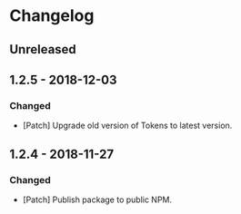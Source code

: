 # Changelog

## Unreleased

## 1.2.5 - 2018-12-03

### Changed

-   [Patch] Upgrade old version of Tokens to latest version.

## 1.2.4 - 2018-11-27

### Changed

-   [Patch] Publish package to public NPM.
